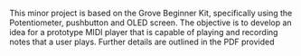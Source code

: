 This minor project is based on the Grove Beginner Kit, specifically using the Potentiometer, pushbutton and OLED screen. The objective is to develop an idea for a prototype MIDI player that is capable of playing and recording notes that a user plays. Further details are outlined in the PDF provided
